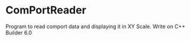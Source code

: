 ComPortReader
=============

Program to read comport data and displaying it in XY Scale.
Write on C++ Builder 6.0
